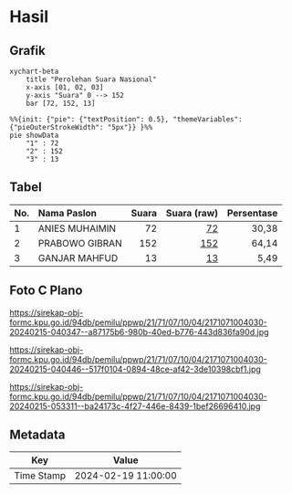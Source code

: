 # Hasil

## Grafik

```mermaid
xychart-beta
    title "Perolehan Suara Nasional"
    x-axis [01, 02, 03]
    y-axis "Suara" 0 --> 152
    bar [72, 152, 13]
```

```mermaid
%%{init: {"pie": {"textPosition": 0.5}, "themeVariables": {"pieOuterStrokeWidth": "5px"}} }%%
pie showData
    "1" : 72
    "2" : 152
    "3" : 13
```

## Tabel

| No. | Nama Paslon    | Suara | Suara (raw) | Persentase |
|:--- |:-------------- | -----:| -----------:| ----------:|
| 1   | ANIES MUHAIMIN | 72    | [72][p-1]   | 30,38      |
| 2   | PRABOWO GIBRAN | 152   | [152][p-2]  | 64,14      |
| 3   | GANJAR MAHFUD  | 13    | [13][p-3]   | 5,49       |


[p-1]: https://github.com/gigit-pemilu/pemilu-2024/blob/main/pilpres/hitung-suara/sub/21-kepulauan-riau/sub/71-kota-batam/sub/07-sei-beduk/sub/1004-tanjung-piayu/sub/030-tps/sub/paslon-1.txt
[p-2]: https://github.com/gigit-pemilu/pemilu-2024/blob/main/pilpres/hitung-suara/sub/21-kepulauan-riau/sub/71-kota-batam/sub/07-sei-beduk/sub/1004-tanjung-piayu/sub/030-tps/sub/paslon-2.txt
[p-3]: https://github.com/gigit-pemilu/pemilu-2024/blob/main/pilpres/hitung-suara/sub/21-kepulauan-riau/sub/71-kota-batam/sub/07-sei-beduk/sub/1004-tanjung-piayu/sub/030-tps/sub/paslon-3.txt

## Foto C Plano

https://sirekap-obj-formc.kpu.go.id/94db/pemilu/ppwp/21/71/07/10/04/2171071004030-20240215-040347--a87175b6-980b-40ed-b776-443d836fa90d.jpg

https://sirekap-obj-formc.kpu.go.id/94db/pemilu/ppwp/21/71/07/10/04/2171071004030-20240215-040446--517f0104-0894-48ce-af42-3de10398cbf1.jpg

https://sirekap-obj-formc.kpu.go.id/94db/pemilu/ppwp/21/71/07/10/04/2171071004030-20240215-053311--ba24173c-4f27-446e-8439-1bef26696410.jpg


## Metadata

| Key        | Value               |
| ---------- | ------------------- |
| Time Stamp | 2024-02-19 11:00:00 |



